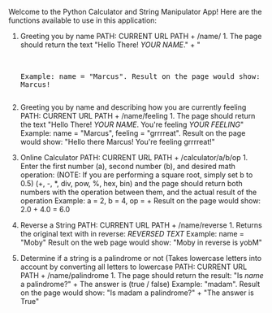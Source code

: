 Welcome to the Python Calculator and String Manipulator App! Here are the functions available to use in this application:
    
  1.   Greeting you by name
        PATH: CURRENT URL PATH + /name/
            1. The page should return the text \"Hello There! *YOUR NAME*.</pre>" + "<pre>         
                Example: name = "Marcus". 
                    Result on the page would show: "Hello there Marcus!
 
  2.  Greeting you by name and describing how you are currently feeling
        PATH: CURRENT URL PATH + /name/feeling
            1. The page should return the text "Hello There! *YOUR NAME*. You're feeling *YOUR FEELING*"
                Example: name = "Marcus", feeling = "grrrreat". 
                    Result on the page would show: "Hello there Marcus! You're feeling grrrreat!"
    
  3.  Online Calculator 
        PATH: CURRENT URL PATH + /calculator/a/b/op
            1. Enter the first number (a), second number (b), and desired math operation:
            (NOTE: If you are performing a square root, simply set b to 0.5)
            (+, -, *, div, pow, %, hex, bin) and the page should return both numbers with the operation between them, and the actual result of the operation
                Example: a = 2, b = 4, op = +
                    Result on the page would show: 2.0 + 4.0 = 6.0
    
  4.  Reverse a String
        PATH: CURRENT URL PATH + /name/reverse
            1. Returns the original text with in reverse: *REVERSED TEXT* 
                Example: name = "Moby" 
                    Result on the web page would show: "Moby in reverse is yobM"

  5.  Determine if a string is a palindrome or not (Takes lowercase letters into account by converting all letters to lowercase
        PATH: CURRENT URL PATH + /name/palindrome
            1. The page should return the result: "Is *name* a palindrome?" + 
               The answer is (true / false)
                Example: "madam".
                    Result on the page would show: "Is madam a palindrome?" + "The answer is True"

